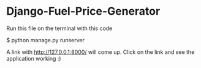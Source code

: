 # Django-Fuel-Price-Generator
 
Run this file on the terminal with this code 

$ python manage.py runserver 

A link with http://127.0.0.1:8000/ will come up. Click on the link and see the application working :) 

